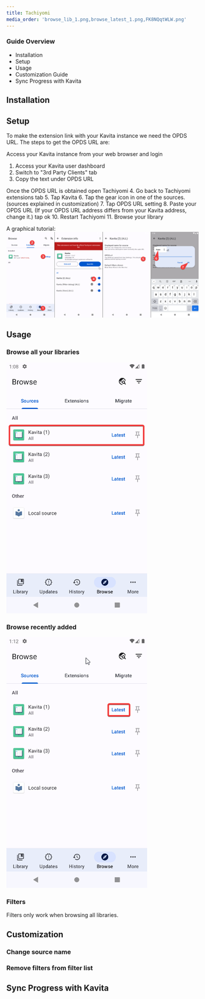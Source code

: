 ```yaml
---
title: Tachiyomi
media_order: 'browse_lib_1.png,browse_latest_1.png,FK8NQqtWLW.png'
---
```


### Guide Overview
* Installation
* Setup
* Usage
* Customization Guide
* Sync Progress with Kavita

## Installation

## Setup

To make the extension link with your Kavita instance we need the OPDS URL.
The steps to get the OPDS URL are:

Access your Kavita instance from your web browser and login
1. Access your Kavita user dashboard
2. Switch to "3rd Party Clients" tab
3. Copy the text under OPDS URL

Once the  OPDS URL is obtained open Tachiyomi
4. Go back to Tachiyomi extensions tab
5. Tap Kavita
6. Tap the gear icon in one of the sources. (sources explained in customization)
7. Tap OPDS URL setting
8. Paste your OPDS URL (If your OPDS URL address differs from your Kavita address, change it.) tap ok
10. Restart Tachiyomi
11. Browse your library 

A graphical tutorial:
![FK8NQqtWLW](FK8NQqtWLW.png "FK8NQqtWLW")

## Usage
### Browse all your libraries
![browse_lib_1](browse_lib_1.png "browse_lib_1")
### Browse recently added
![browse_latest_1](browse_latest_1.png "browse_latest_1")
### Filters
Filters only work when browsing all libraries.

## Customization
### Change source name
### Remove filters from filter list

## Sync Progress with Kavita



